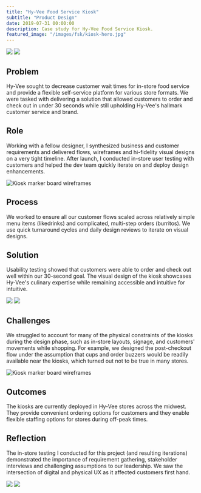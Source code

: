 ```yaml
---
title: "Hy-Vee Food Service Kiosk"
subtitle: "Product Design"
date: 2019-07-31 00:00:00
description: Case study for Hy-Vee Food Service Kiosk.
featured_image: "/images/fsk/kiosk-hero.jpg"
---
```


 <div class="gallery" data-columns="2">
	<img src="/images/fsk/kiosk-1.jpg">
	<img src="/images/fsk/kiosk-6.jpg">
</div>

## Problem

Hy-Vee sought to decrease customer wait times for in-store food service and provide a flexible self-service platform for various store formats. We were tasked with delivering a solution that allowed customers to order and check out in under 30 seconds while still upholding Hy-Vee's hallmark customer service and brand. 

## Role

Working with a fellow designer, I synthesized business and customer requirements and delivered flows, wireframes and hi-fidelity visual designs on a very tight timeline. After launch, I conducted in-store user testing with customers and helped the dev team quickly iterate on and deploy design enhancements.

![Kiosk marker board wireframes](/images/fsk/kiosk-marker.jpg)

## Process

We worked to ensure all our customer flows scaled across relatively simple menu items (likedrinks) and complicated, multi-step orders (burritos). We use quick turnaround cycles and daily design reviews to iterate on visual designs.

## Solution

 Usability testing showed that customers were able to order and check out well within our 30-second goal. The visual design of the kiosk showcases Hy-Vee's culinary expertise while remaining accessible and intuitive for intuitive.

 <div class="gallery" data-columns="2">
	<img src="/images/fsk/kiosk-4.jpg">
	<img src="/images/fsk/kiosk-5.jpg">
</div>

## Challenges

We struggled to account for many of the physical constraints of the kiosks during the design phase, such as in-store layouts, signage, and customers' movements while shopping. For example, we designed the post-checkout flow under the assumption that cups and order buzzers would be readily available near the kiosks, which turned out not to be true in many stores.

![Kiosk marker board wireframes](/images/fsk/kiosk-test.png)

## Outcomes

The kiosks are currently deployed in Hy-Vee stores across the midwest. They provide convenient ordering options for customers and they enable flexible staffing options for stores during off-peak times.

## Reflection

The in-store testing I conducted for this project (and resulting iterations) demonstrated the importance of requirement gathering, stakeholder interviews and challenging assumptions to our leadership. We saw the intersection of digital and physical UX as it affected customers first hand.

 <div class="gallery" data-columns="2">
	<img src="/images/fsk/kiosk-hero.jpg">
	<img src="/images/fsk/kiosk-live.jpg">
</div>
